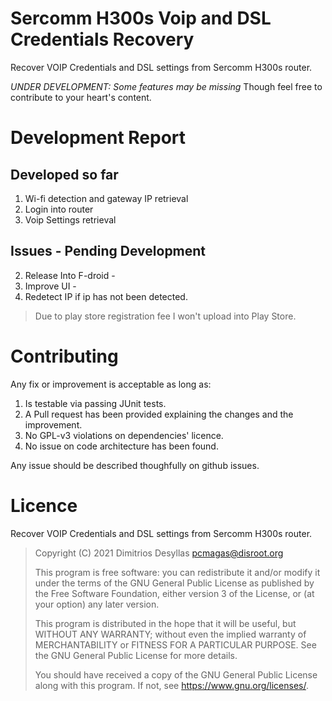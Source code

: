 # Sercomm H300s Voip and DSL Credentials Recovery
Recover VOIP Credentials and DSL settings from Sercomm H300s router.

*UNDER DEVELOPMENT: Some features may be missing*
Though feel free to contribute to your heart's content.

# Development Report

## Developed so far
1. Wi-fi detection and gateway IP retrieval
2. Login into router
3. Voip Settings retrieval

## Issues - Pending Development

2. Release Into F-droid - <In Progress>
4. Improve UI - <Need Extra Recommendations>
5. Redetect IP if ip has not been detected.

> Due to play store registration fee I won't upload into Play Store.

# Contributing

Any fix or improvement is acceptable as long as:
1. Is testable via passing JUnit tests.
2. A Pull request has been provided explaining the changes and the improvement.
3. No GPL-v3 violations on dependencies' licence.
4. No issue on code architecture has been found.

Any issue should be described thoughfully on github issues.

# Licence

Recover VOIP Credentials and DSL settings from Sercomm H300s router.

>    Copyright (C) 2021  Dimitrios Desyllas <pcmagas@disroot.org>
>
>    This program is free software: you can redistribute it and/or modify
>    it under the terms of the GNU General Public License as published by
>    the Free Software Foundation, either version 3 of the License, or
>    (at your option) any later version.
>
>    This program is distributed in the hope that it will be useful,
>    but WITHOUT ANY WARRANTY; without even the implied warranty of
>    MERCHANTABILITY or FITNESS FOR A PARTICULAR PURPOSE.  See the
>    GNU General Public License for more details.
>
>    You should have received a copy of the GNU General Public License
>    along with this program.  If not, see <https://www.gnu.org/licenses/>.